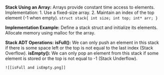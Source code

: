 
**Stack Using an Array:**
	Arrays provide constant time access to elements.
	Implementation:
	    1. Use a fixed-size array.
	    2. Maintain an index of the top element (-1 when empty).
		```struct stack{
		    int size;
		    int top;
		    int* arr;
		}```

**Implementation Example:**
    Define a stack struct and initialize its elements.
    Allocate memory using malloc for the array.

**Stack ADT Operations:**
	**isFull():** We can only push an element in this stack if there is some space left or the top is not equal to the last index (Stack Overflow). 
	**isEmpty():** We can only pop an element from this stack if some element is stored or the top is not equal to -1 (Stack Underflow). 
	
	![[isFull and isEmpty.png]]